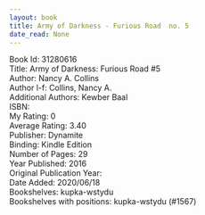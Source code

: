 ```yaml
---
layout: book
title: Army of Darkness - Furious Road  no. 5
date_read: None
---
```


Book Id: 31280616<br />
Title: Army of Darkness: Furious Road #5<br />
Author: Nancy A. Collins<br />
Author l-f: Collins, Nancy A.<br />
Additional Authors: Kewber Baal<br />
ISBN: <br />
My Rating: 0<br />
Average Rating: 3.40<br />
Publisher: Dynamite<br />
Binding: Kindle Edition<br />
Number of Pages: 29<br />
Year Published: 2016<br />
Original Publication Year: <br />
Date Added: 2020/06/18<br />
Bookshelves: kupka-wstydu<br />
Bookshelves with positions: kupka-wstydu (#1567)<br />

